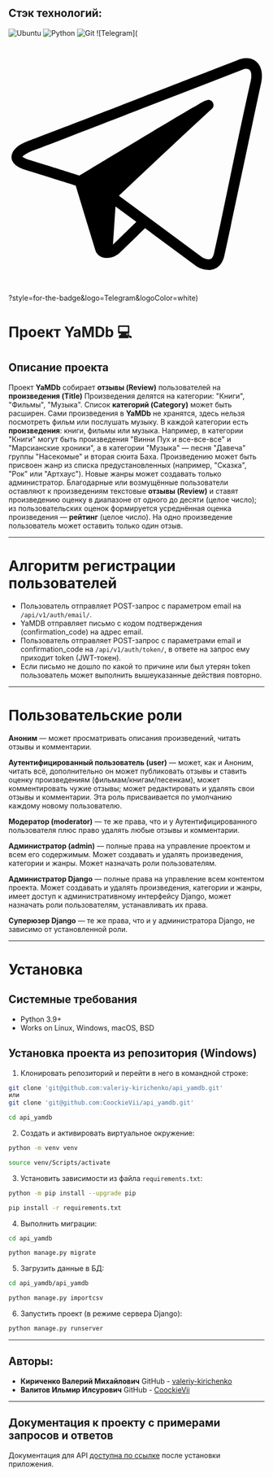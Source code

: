 
## Стэк технологий:
![Ubuntu](https://img.shields.io/badge/Ubuntu-E95420?style=for-the-badge&logo=ubuntu&logoColor=white)
![Python](https://img.shields.io/badge/python-3670A0?style=for-the-badge&logo=python&logoColor=ffdd54)
![Git](https://img.shields.io/badge/git-%23F05033.svg?style=for-the-badge&logo=git&logoColor=white)
![Telegram](<svg xmlns="http://www.w3.org/2000/svg" viewBox="0 0 240 240"><path d="M222.51 19.53c-2.674.083-5.354.78-7.783 1.872-4.433 1.702-51.103 19.78-97.79 37.834C93.576 68.27 70.25 77.28 52.292 84.2 34.333 91.12 21.27 96.114 19.98 96.565c-4.28 1.502-10.448 3.905-14.582 8.76-2.066 2.428-3.617 6.794-1.804 10.53 1.812 3.74 5.303 5.804 10.244 7.69l.152.058.156.048c17.998 5.55 45.162 14.065 48.823 15.213.95 3.134 12.412 40.865 18.65 61.285 1.602 4.226 6.357 7.058 10.773 6.46.794.027 2.264.014 3.898-.378 2.383-.57 5.454-1.924 8.374-4.667l.002-.002c4.153-3.9 18.925-18.373 23.332-22.693l48.27 35.643.18.11s4.368 2.894 10.134 3.284c2.883.195 6.406-.33 9.455-2.556 3.05-2.228 5.25-5.91 6.352-10.71 3.764-16.395 29.428-138.487 33.83-158.837 2.742-10.348 1.442-18.38-3.7-22.872-2.59-2.26-5.675-3.275-8.827-3.395-.394-.015-.788-.016-1.183-.004zm.545 10.02c1.254.02 2.26.365 2.886.91 1.252 1.093 2.878 4.386.574 12.944-12.437 55.246-23.276 111.71-33.87 158.994-.73 3.168-1.752 4.323-2.505 4.873-.754.552-1.613.744-2.884.658-2.487-.17-5.36-1.72-5.488-1.79l-78.207-57.745c7.685-7.266 59.17-55.912 87.352-81.63 3.064-2.95.584-8.278-3.53-8.214-5.294 1.07-9.64 4.85-14.437 7.212-34.79 20.36-100.58 60.213-106.402 63.742-3.04-.954-30.89-9.686-49.197-15.332-2.925-1.128-3.962-2.02-4.344-2.36.007-.01.002.004.01-.005 1.362-1.6 6.97-4.646 10.277-5.807 2.503-.878 14.633-5.544 32.6-12.467 17.965-6.922 41.294-15.938 64.653-24.97 32.706-12.647 65.46-25.32 98.137-37.98 1.617-.75 3.12-1.052 4.375-1.032zM100.293 158.41l19.555 14.44c-5.433 5.32-18.327 17.937-21.924 21.322l2.37-35.762z" color="#000"/></svg>
?style=for-the-badge&logo=Telegram&logoColor=white)


# Проект YaMDb :computer:
Описание проекта
----------
Проект **YaMDb** собирает **отзывы (Review)** пользователей на **произведения (Title)** Произведения делятся на категории: "Книги", "Фильмы", "Музыка". Список **категорий (Category)** может быть расширен.
Сами произведения в **YaMDb** не хранятся, здесь нельзя посмотреть фильм или послушать музыку.
В каждой категории есть **произведения**: книги, фильмы или музыка. Например, в категории "Книги" могут быть произведения "Винни Пух и все-все-все" и "Марсианские хроники", а в категории "Музыка" — песня "Давеча" группы "Насекомые" и вторая сюита Баха. Произведению может быть присвоен жанр из списка предустановленных (например, "Сказка", "Рок" или "Артхаус"). Новые жанры может создавать только администратор.
Благодарные или возмущённые пользователи оставляют к произведениям текстовые **отзывы (Review)** и ставят произведению оценку в диапазоне от одного до десяти (целое число); из пользовательских оценок формируется усреднённая оценка произведения — **рейтинг** (целое число). На одно произведение пользователь может оставить только один отзыв.

----------
# Алгоритм регистрации пользователей
* Пользователь отправляет POST-запрос с параметром email на `/api/v1/auth/email/`.
* YaMDB отправляет письмо с кодом подтверждения (confirmation_code) на адрес email.
* Пользователь отправляет POST-запрос с параметрами email и confirmation_code на `/api/v1/auth/token/`, в ответе на запрос ему приходит token (JWT-токен).
* Если письмо не дошло по какой то причине или был утерян token пользователь может выполнить вышеуказанные действия повторно.
----------
# Пользовательские роли

**Аноним** — может просматривать описания произведений, читать отзывы и комментарии.

**Аутентифицированный пользователь (user)** — может, как и Аноним, читать всё, дополнительно он может публиковать отзывы и ставить оценку произведениям (фильмам/книгам/песенкам), может комментировать чужие отзывы; может редактировать и удалять свои отзывы и комментарии. Эта роль присваивается по умолчанию каждому новому пользователю.

**Модератор (moderator)** — те же права, что и у Аутентифицированного пользователя плюс право удалять любые отзывы и комментарии.

**Администратор (admin)** — полные права на управление проектом и всем его содержимым. Может создавать и удалять произведения, категории и жанры. Может назначать роли пользователям.

**Администратор Django** — полные права на управление всем контентом проекта. Может создавать и удалять произведения, категории и жанры, имеет доступ к административному интерфейсу Django, может назначать роли пользователям, устанавливать их права.

**Суперюзер Django** — те же права, что и у администратора Django, не зависимо от установленной роли.

----------
# Установка
Системные требования
----------
* Python 3.9+
* Works on Linux, Windows, macOS, BSD

Установка проекта из репозитория (Windows)
----------
1. Клонировать репозиторий и перейти в него в командной строке:
```bash
git clone 'git@github.com:valeriy-kirichenko/api_yamdb.git'
или
git clone 'git@github.com:CoockieVii/api_yamdb.git'

cd api_yamdb
```
2. Cоздать и активировать виртуальное окружение:
```bash
python -m venv venv

source venv/Scripts/activate
```
3. Установить зависимости из файла ```requirements.txt```:
```bash
python -m pip install --upgrade pip

pip install -r requirements.txt
```
4. Выполнить миграции:
```bash
cd api_yamdb

python manage.py migrate
```
5. Загрузить данные в БД:
```bash
cd api_yamdb/api_yamdb

python manage.py importcsv
```
6. Запустить проект (в режиме сервера Django):
```bash
python manage.py runserver
```
----------
Авторы:
----------
* **Кириченко Валерий Михайлович**
GitHub - [valeriy-kirichenko](https://github.com/valeriy-kirichenko)
* **Валитов Ильмир Илсурович**
GitHub - [CoockieVii](https://github.com/CoockieVii)
----------
Документация к проекту с примерами запросов и ответов
----------
Документация для API [доступна по ссылке](http://localhost:8000/redoc/) после установки приложения.
